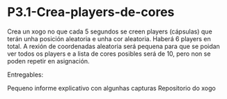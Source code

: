 # P3.1-Crea-players-de-cores

Crea un xogo no que cada 5 segundos se creen players (cápsulas) que terán unha posición aleatoria e unha cor aleatoria. Haberá 6 players en total. A rexión de coordenadas aleatoria será pequena para que se poidan ver todos os players e a lista de cores posibles será de 10, pero non se poden repetir en asignación.

Entregables:

Pequeno informe explicativo con algunhas capturas
Repositorio do xogo

